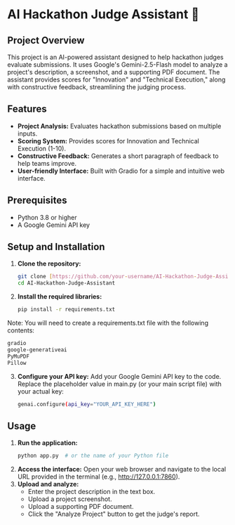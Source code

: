 # AI Hackathon Judge Assistant 🤖

## Project Overview
This project is an AI-powered assistant designed to help hackathon judges evaluate submissions. It uses Google's Gemini-2.5-Flash model to analyze a project's description, a screenshot, and a supporting PDF document. The assistant provides scores for "Innovation" and "Technical Execution," along with constructive feedback, streamlining the judging process.

## Features
- **Project Analysis:** Evaluates hackathon submissions based on multiple inputs.
- **Scoring System:** Provides scores for Innovation and Technical Execution (1-10).
- **Constructive Feedback:** Generates a short paragraph of feedback to help teams improve.
- **User-friendly Interface:** Built with Gradio for a simple and intuitive web interface.

## Prerequisites
- Python 3.8 or higher
- A Google Gemini API key

## Setup and Installation
1. **Clone the repository:**
   ```bash
   git clone [https://github.com/your-username/AI-Hackathon-Judge-Assistant.git](https://github.com/your-username/AI-Hackathon-Judge-Assistant.git)
   cd AI-Hackathon-Judge-Assistant
2. **Install the required libraries:**
   ```bash
   pip install -r requirements.txt
   ```
Note: You will need to create a requirements.txt file with the following contents:
   ```bash
   gradio
   google-generativeai
   PyMuPDF
   Pillow
   ```
3. **Configure your API key:**
   Add your Google Gemini API key to the code. Replace the placeholder value in main.py (or your    main script file) with your actual key:
   ```bash
   genai.configure(api_key="YOUR_API_KEY_HERE")
   ```
## Usage
1. **Run the application:**
   ```bash
   python app.py  # or the name of your Python file
   ```
2. **Access the interface:**
   Open your web browser and navigate to the local URL provided in the terminal (e.g.,    http://127.0.0.1:7860).
3. **Upload and analyze:**
   - Enter the project description in the text box.
   - Upload a project screenshot.
   - Upload a supporting PDF document.
   - Click the "Analyze Project" button to get the judge's report.

   
